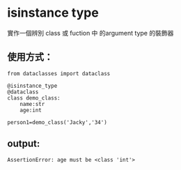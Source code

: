 # isinstance type
實作一個辨別 class 或 fuction 中 的argument type 的裝飾器
## 使用方式：
```python=
from dataclasses import dataclass

@isinstance_type
@dataclass
class demo_class:
    name:str
    age:int

person1=demo_class('Jacky','34')
```
## output:
```python=
AssertionError: age must be <class 'int'>
```

